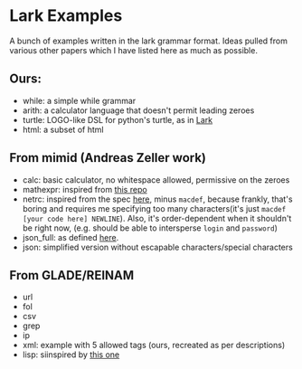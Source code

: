 # Lark Examples

A bunch of examples written in the lark grammar format. Ideas pulled from various other papers which I have listed here as much as possible. 


## Ours:
- while: a simple while grammar
- arith: a calculator language that doesn't permit leading zeroes
- turtle: LOGO-like DSL for python's turtle, as in [Lark](https://github.com/lark-parser/lark/blob/master/examples/turtle_dsl.py)
- html: a subset of html

## From mimid (Andreas Zeller work)

- calc: basic calculator, no whitespace allowed, permissive on the zeroes
- mathexpr: inspired from [this repo](https://github.com/louisfisch/mathematical-expressions-parser/blob/master/eval.py)
- netrc: inspired from the spec [here](https://www.ibm.com/support/knowledgecenter/en/ssw_aix_72/filesreference/netrc.html), minus `macdef`, because frankly, that's boring and requires me specifying too many characters(it's just `macdef [your code here] NEWLINE`). Also, it's order-dependent when it shouldn't be right now, (e.g. should be able to intersperse `login` and `password`)
- json_full: as defined [here](https://www.json.org/json-en.html). 
- json: simplified version without escapable characters/special characters

## From GLADE/REINAM
- url
- fol
- csv
- grep
- ip
- xml: example with 5 allowed tags (ours, recreated as per descriptions)
- lisp: siinspired by [this one](https://iamwilhelm.github.io/bnf-examples/lisp)

